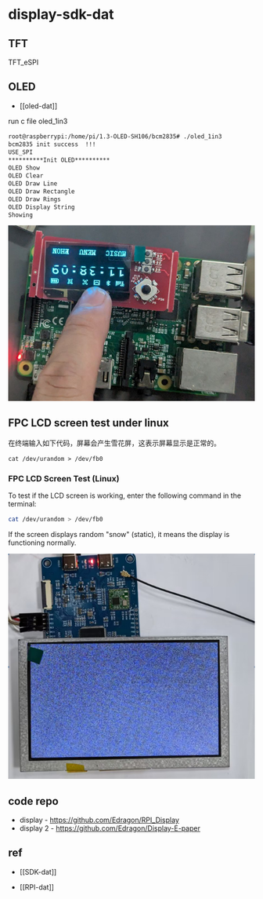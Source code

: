 

# display-sdk-dat


## TFT

TFT_eSPI


## OLED


- [[oled-dat]]

run c file oled_1in3

    root@raspberrypi:/home/pi/1.3-OLED-SH106/bcm2835# ./oled_1in3 
    bcm2835 init success  !!! 
    USE_SPI
    **********Init OLED**********
    OLED Show 
    OLED Clear 
    OLED Draw Line 
    OLED Draw Rectangle 
    OLED Draw Rings 
    OLED Display String 
    Showing 

![](2025-08-07-18-41-32.png)


## FPC LCD screen test under linux 

在终端输入如下代码，屏幕会产生雪花屏，这表示屏幕显示是正常的。

    cat /dev/urandom > /dev/fb0
### FPC LCD Screen Test (Linux)

To test if the LCD screen is working, enter the following command in the terminal:

```sh
cat /dev/urandom > /dev/fb0
```

If the screen displays random "snow" (static), it means the display is functioning normally.

![](2025-08-08-15-59-06.png)


## code repo 

- display - https://github.com/Edragon/RPI_Display
- display 2 - https://github.com/Edragon/Display-E-paper




## ref 

- [[SDK-dat]]

- [[RPI-dat]]